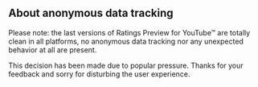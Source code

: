 ## About anonymous data tracking ##

Please note: the last versions of Ratings Preview for YouTube™ are totally clean in all platforms, no anonymous data tracking nor any unexpected behavior at all are present.

This decision has been made due to popular pressure. Thanks for your feedback and sorry for disturbing the user experience.